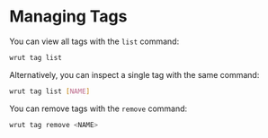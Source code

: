 # Managing Tags

You can view all tags with the `list` command:

```sh
wrut tag list
```

Alternatively, you can inspect a single tag with the same command:

```sh
wrut tag list [NAME]
```

You can remove tags with the `remove` command:

```sh
wrut tag remove <NAME>
```
